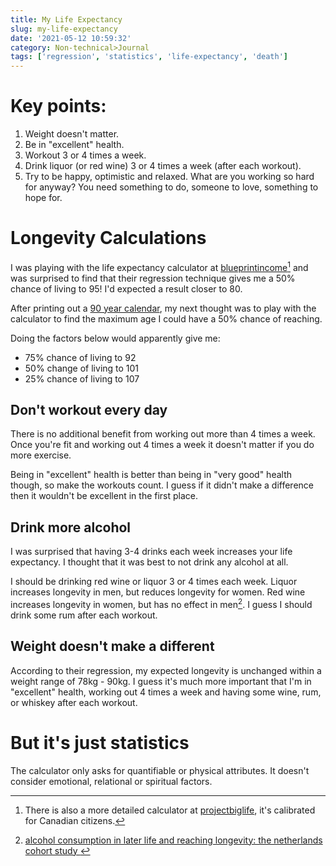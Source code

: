 ```yaml
---
title: My Life Expectancy
slug: my-life-expectancy
date: '2021-05-12 10:59:32'
category: Non-technical>Journal
tags: ['regression', 'statistics', 'life-expectancy', 'death']
---
```


# Key points:

1. Weight doesn't matter.
2. Be in "excellent" health.
3. Workout 3 or 4 times a week.
4. Drink liquor (or red wine) 3 or 4 times a week (after each workout).
5. Try to be happy, optimistic and relaxed. What are you working so hard for
   anyway? You need something to do, someone to love, something to hope for.

# Longevity Calculations

I was playing with the life expectancy calculator at [blueprintincome](https://www.blueprintincome.com/tools/life-expectancy-calculator-how-long-will-i-live/)[^1] and was surprised to find that their regression technique gives me
a 50% chance of living to 95! I'd expected a result closer to 80.

After printing out a [90 year calendar](/documents/90-year-life-calendar.jpg), my next
thought was to play with the calculator to find the maximum age I could have a 50% chance of reaching.

Doing the factors below would apparently give me:

- 75% chance of living to 92
- 50% change of living to 101
- 25% chance of living to 107

## Don't workout every day

There is no additional benefit from working out more than 4 times a week.
Once you're fit and working out 4 times a week it doesn't matter if you do
more exercise.

Being in "excellent" health is better than being in "very good" health though,
so make the workouts count. I guess if it didn't make a difference then it
wouldn't be excellent in the first place.

## Drink more alcohol

I was surprised that having 3-4 drinks each week increases your life
expectancy. I thought that it was best to not drink any alcohol at all.

I should be drinking red wine or liquor 3 or 4 times each week. Liquor increases
longevity in men, but reduces longevity for women. Red wine increases longevity in
women, but has no effect in men[^2]. I guess I
should drink some rum after each workout.

## Weight doesn't make a different

According to their regression, my expected longevity is unchanged within a
weight range of 78kg - 90kg. I guess it's much more important that I'm in
"excellent" health, working out 4 times a week and having some wine, rum, or
whiskey after each workout.

# But it's just statistics

The calculator only asks for quantifiable or physical attributes. It doesn't
consider emotional, relational or spiritual factors.

[^1]: There is also a more detailed calculator at [projectbiglife](https://www.projectbiglife.ca/life-expectancy-calculator), it's calibrated for Canadian citizens.
[^2]: [alcohol consumption in later life and reaching longevity: the netherlands cohort study ](https://academic.oup.com/ageing/article/49/3/395/5730334)

